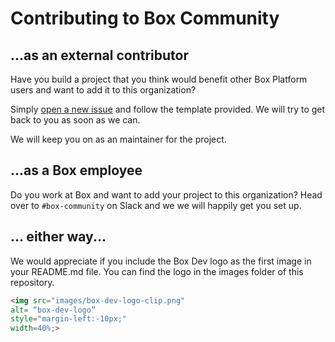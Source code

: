 # Contributing to Box Community

## ...as an external contributor

Have you build a project that you think would benefit other Box Platform users and want to add it to this organization? 

Simply [open a new issue](https://github.com/box-community/community-guidelines/issues/new) and follow the template provided. We will try to get back to you as soon as we can.

We will keep you on as an maintainer for the project.

## ...as a Box employee

Do you work at Box and want to add your project to this organization? Head over to `#box-community` on Slack and we we will happily get you set up.

## ... either way...
We would appreciate if you include the Box Dev logo as the first image in your README.md file. You can find the logo in the images folder of this repository.

```html
<img src="images/box-dev-logo-clip.png" 
alt= “box-dev-logo” 
style="margin-left:-10px;"
width=40%;>
```
